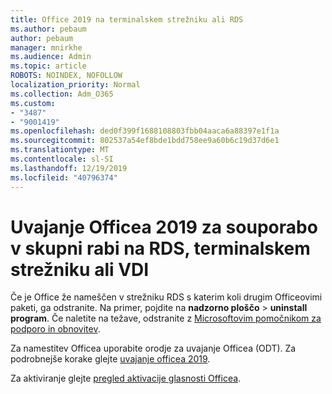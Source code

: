 ```yaml
---
title: Office 2019 na terminalskem strežniku ali RDS
ms.author: pebaum
author: pebaum
manager: mnirkhe
ms.audience: Admin
ms.topic: article
ROBOTS: NOINDEX, NOFOLLOW
localization_priority: Normal
ms.collection: Adm_O365
ms.custom:
- "3487"
- "9001419"
ms.openlocfilehash: ded0f399f1688108803fbb04aaca6a88397e1f1a
ms.sourcegitcommit: 802537a54ef8bde1bdd758ee9a60b6c19d37d6e1
ms.translationtype: MT
ms.contentlocale: sl-SI
ms.lasthandoff: 12/19/2019
ms.locfileid: "40796374"
---
```

# <a name="deploying-office-2019-for-shared-use-on-rds-terminal-server-or-vdi"></a>Uvajanje Officea 2019 za souporabo v skupni rabi na RDS, terminalskem strežniku ali VDI

Če je Office že nameščen v strežniku RDS s katerim koli drugim Officeovimi paketi, ga odstranite. Na primer, pojdite na **nadzorno ploščo** > **uninstall program**. Če naletite na težave, odstranite z [Microsoftovim pomočnikom za podporo in obnovitev](https://aka.ms/SARA-OfficeUninstall-Alchemy). 

Za namestitev Officea uporabite orodje za uvajanje Officea (ODT). Za podrobnejše korake glejte [uvajanje officea 2019](https://docs.microsoft.com/deployoffice/office2019/deploy).

Za aktiviranje glejte [pregled aktivacije glasnosti Officea](https://docs.microsoft.com/deployoffice/vlactivation/plan-volume-activation-of-office).